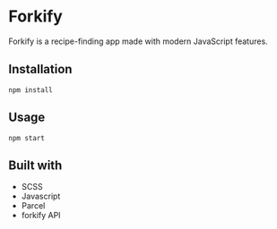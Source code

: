# Forkify

Forkify is a recipe-finding app made with modern JavaScript features.

## Installation

```
npm install
```

## Usage

```
npm start
```

## Built with

- SCSS
- Javascript
- Parcel
- forkify API
